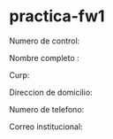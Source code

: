 # practica-fw1

Numero de control: 

Nombre completo :

Curp: 

Direccion de domicilio: 

Numero de telefono: 

Correo institucional: 
